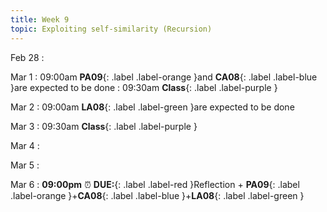 ```yaml
---
title: Week 9
topic: Exploiting self-similarity (Recursion)
---
```

Feb 28
: [](#)

Mar 1
 : 09:00am **PA09**{: .label .label-orange }and **CA08**{: .label .label-blue }are expected to be done
 : 09:30am **Class**{: .label .label-purple }

Mar 2
 : 09:00am **LA08**{: .label .label-green }are expected to be done


Mar 3
 : 09:30am **Class**{: .label .label-purple }

Mar 4
: [](#)

Mar 5
: [](#)

Mar 6
 : **09:00pm** ⏰  **DUE:**{: .label .label-red }Reflection + **PA09**{: .label .label-orange }+**CA08**{: .label .label-blue }+**LA08**{: .label .label-green } 

